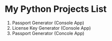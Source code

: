 # My Python Projects List
1. Passport Generator (Console App)
2. License Key Generator (Console App)
3. Passport Generator (Concole App)

